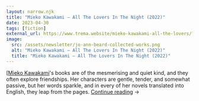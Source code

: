 ```yaml
---
layout: narrow.njk
title: "Mieko Kawakami – All The Lovers In The Night (2022)"
date: 2023-04-30
tags: [fiction]
external_url: https://www.trema.website/mieko-kawakami-all-the-lovers/?ref=daniel.pizza
image:
  src: /assets/newsletter/jo-ann-beard-collected-works.png
  alt: "Mieko Kawakami – All The Lovers In The Night (2022)"
  title: "Mieko Kawakami – All The Lovers In The Night (2022)"
---
```


[[Mieko Kawakami](https://www.nytimes.com/2023/02/07/magazine/mieko-kawakami.html?ref=daniel.pizza "Mieko Kawakami")'s books are of the mesmerising and quiet kind, and they often explore friendships. Her characters are gentle, tender, and somewhat passive, but her words sparkle, and in every of her novels translated into English, they leap from the pages. <a href="{{ external_url }}" title="Read my recommendation for All The Lovers In The Night by Mieko Kawakami" rel="external" target="_blank">Continue reading</a> →
